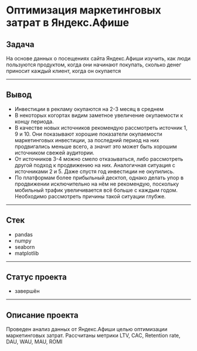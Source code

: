 # Оптимизация маркетинговых затрат в Яндекс.Афише

## Задача
На основе данных о посещениях сайта Яндекс.Афиши изучить, как люди пользуются продуктом, когда они начинают покупать, сколько денег приносит каждый клиент, когда он окупается
***

## Вывод
* Инвестиции в рекламу окупаются на 2-3 месяц в среднем
* В некоторых когортах видим заметное увеличение окупаемости к концу периода. 
* В качестве новых источников рекомендую рассмотреть источник 1, 9 и 10. Они показывают хорошие показатели окупаемости маркетинговых инвестиции, за последний период на них продвигались меньше всего, а значит это может быть хорошим источником свежей аудитории. 
* От источников 3-4 можно смело отказываться, либо рассмотреть другой подход к продвижению на них. Аналогичная ситуация с источниками 2 и 5. Даже спустя год инвестиции не окупились.
* По платформам более прибыльный десктоп, однако делать упор в продвижении исключительно на нём не рекомендую, поскольку мобильный трафик увеличивается всё больше с каждым годом. Необходимо рассмотреть причины такой ситуации глубже.

***

## Стек
* pandas
* numpy
* seaborn 
* matplotlib


***

## Статус проекта
* завершён

***
## Описание проекта
Проведен анализ данных от Яндекс.Афиши целью оптимизации маркетинговых затрат.
Рассчитаны метрики LTV, CAC, Retention rate, DAU, WAU, MAU, ROMI
